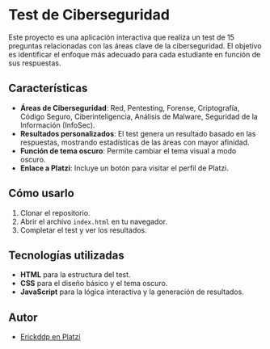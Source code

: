 # Test de Ciberseguridad

Este proyecto es una aplicación interactiva que realiza un test de 15 preguntas relacionadas con las áreas clave de la ciberseguridad. El objetivo es identificar el enfoque más adecuado para cada estudiante en función de sus respuestas.

## Características

- **Áreas de Ciberseguridad**: Red, Pentesting, Forense, Criptografía, Código Seguro, Ciberinteligencia, Análisis de Malware, Seguridad de la Información (InfoSec).
- **Resultados personalizados**: El test genera un resultado basado en las respuestas, mostrando estadísticas de las áreas con mayor afinidad.
- **Función de tema oscuro**: Permite cambiar el tema visual a modo oscuro.
- **Enlace a Platzi**: Incluye un botón para visitar el perfil de Platzi.

## Cómo usarlo

1. Clonar el repositorio.
2. Abrir el archivo `index.html` en tu navegador.
3. Completar el test y ver los resultados.

## Tecnologías utilizadas

- **HTML** para la estructura del test.
- **CSS** para el diseño básico y el tema oscuro.
- **JavaScript** para la lógica interactiva y la generación de resultados.

## Autor

- [Erickddp en Platzi](https://platzi.com/p/eriickbiersack2/)
